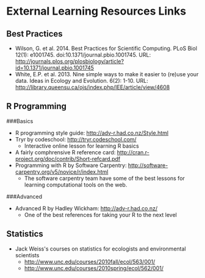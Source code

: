 External Learning Resources Links
=================================

Best Practices
--------------
* Wilson, G. et al. 2014. Best Practices for Scientific Computing. PLoS Biol
12(1): e1001745. doi:10.1371/journal.pbio.1001745. URL: 
http://journals.plos.org/plosbiology/article?id=10.1371/journal.pbio.1001745
* White, E.P. et al. 2013. Nine simple ways to make it easier to (re)use your
data. Ideas in Ecology and Evolution. 6(2): 1-10. URL:
http://library.queensu.ca/ojs/index.php/IEE/article/view/4608

R Programming
-------------
###Basics
* R programming style guide: http://adv-r.had.co.nz/Style.html
* Tryr by codeschool: http://tryr.codeschool.com/
    - Interactive online lesson for learning R basics
* A fairly comphrensive R reference card: 
http://cran.r-project.org/doc/contrib/Short-refcard.pdf
* Programming with R by Software Carpentry:
http://software-carpentry.org/v5/novice/r/index.html
    - The software carpentry team have some of the best lessons for learning
    computational tools on the web.


###Advanced
* Advanced R by Hadley Wickham: http://adv-r.had.co.nz/
    - One of the best references for taking your R to the next level

Statistics
----------
* Jack Weiss's courses on statistics for ecologists and environmental scientists
    - http://www.unc.edu/courses/2010fall/ecol/563/001/
    - http://www.unc.edu/courses/2010spring/ecol/562/001/

